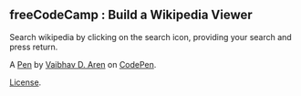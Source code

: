freeCodeCamp : Build a Wikipedia Viewer
---------------------------------------
Search wikipedia by clicking on the search icon, providing your search and press return.

A [Pen](https://codepen.io/vaibhavdaren/pen/LWgYNG) by [Vaibhav D. Aren](http://codepen.io/vaibhavdaren) on [CodePen](http://codepen.io/).

[License](https://codepen.io/vaibhavdaren/pen/LWgYNG/license).